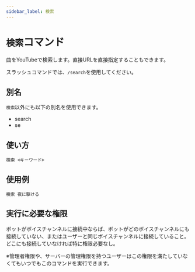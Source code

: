 ```yaml
---
sidebar_label: 検索
---
```

# `検索`コマンド
曲をYouTubeで検索します。直接URLを直接指定することもできます。

スラッシュコマンドでは、`/search`を使用してください。

## 別名
`検索`以外にも以下の別名を使用できます。

- search
- se

## 使い方
```
検索 <キーワード>
```

## 使用例
```
検索 夜に駆ける
```


## 実行に必要な権限
ボットがボイスチャンネルに接続中ならば、ボットがどのボイスチャンネルにも接続していない、またはユーザーと同じボイスチャンネルに接続していること。どこにも接続していなければ特に権限必要なし。

※管理者権限や、サーバーの管理権限を持つユーザーはこの権限を満たしていなくてもいつでもこのコマンドを実行できます。
  
